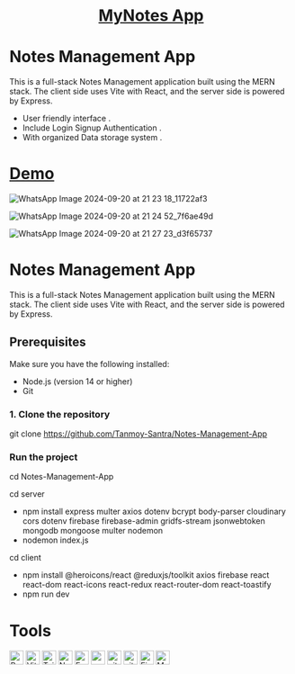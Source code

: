 <div align="center">
  <h1><strong><a href="https://notes-management-app-drqo.vercel.app/">MyNotes App</a></strong></h1>
</div>
  
# Notes Management App

This is a full-stack Notes Management application built using the MERN stack. The client side uses Vite with React, and the server side is powered by Express. 

- User friendly interface .
- Include Login Signup Authentication .
- With organized Data storage system .

# [Demo ](https://notes-management-app-beige.vercel.app/profile)


![WhatsApp Image 2024-09-20 at 21 23 18_11722af3](https://github.com/user-attachments/assets/4d7ced00-c8b7-4de3-8bf9-d714ca18fb38)

![WhatsApp Image 2024-09-20 at 21 24 52_7f6ae49d](https://github.com/user-attachments/assets/4b6c7dcf-26c7-4311-a2b8-16e245625999)

![WhatsApp Image 2024-09-20 at 21 27 23_d3f65737](https://github.com/user-attachments/assets/fbd82f84-edc6-448a-9dcf-4575ce0c4347)


# Notes Management App

This is a full-stack Notes Management application built using the MERN stack. The client side uses Vite with React, and the server side is powered by Express. 

## Prerequisites

Make sure you have the following installed:

- Node.js (version 14 or higher)
- Git

### 1. Clone the repository

git clone https://github.com/Tanmoy-Santra/Notes-Management-App

### Run the project

cd Notes-Management-App

cd server
- npm install express multer axios dotenv bcrypt body-parser cloudinary cors dotenv firebase firebase-admin gridfs-stream jsonwebtoken mongodb mongoose multer nodemon
- nodemon index.js

cd client
- npm install @heroicons/react @reduxjs/toolkit axios firebase react react-dom react-icons react-redux react-router-dom react-toastify
- npm run dev


# Tools 
<p>
<img alt="React" src="https://img.shields.io/badge/React-20232A?style=for-the-badge&logo=react&logoColor=61DAFB" height="25px"/>
<img alt="Vite" src="https://img.shields.io/badge/Vite-20232A?style=for-the-badge&logo=vite&logoColor=9D00FF" height="25px"/>
<img alt="Tailwidcss" src="https://img.shields.io/badge/Tailwind_CSS-38B2AC?style=for-the-badge&logo=tailwind-css&logoColor=white" height="25px"/>
<img alt="Nodejs" src="https://img.shields.io/badge/-Nodejs-43853d?style=flat-square&logo=Node.js&logoColor=white"  height="25px"/>
<img alt="Express" src="https://img.shields.io/badge/express.js-%23404d59.svg?style=for-the-badge&logo=express&logoColor=%2361DAFB" height="25px"/>
<img alt="npm" src="https://img.shields.io/badge/NPM-%23000000.svg?style=for-the-badge&logo=npm&logoColor=white" height="25px"/>
<img alt="git" src="https://img.shields.io/badge/-Git-F05032?style=flat-square&logo=git&logoColor=white" height="25px"/>
<img alt="github actions" src="https://img.shields.io/badge/-Github_Actions-2088FF?style=flat-square&logo=github-actions&logoColor=white" height="25px"/>
<img alt="Firebase" src="https://img.shields.io/badge/Firebase-FFCA28?style=for-the-badge&logo=firebase&logoColor=white" height="25px"/>
<img alt="Mongodb" src="https://img.shields.io/badge/Mongodb-20232A?style=for-the-badge&logo=mongodb&logoColor=green" height="25px"/>
</p>



